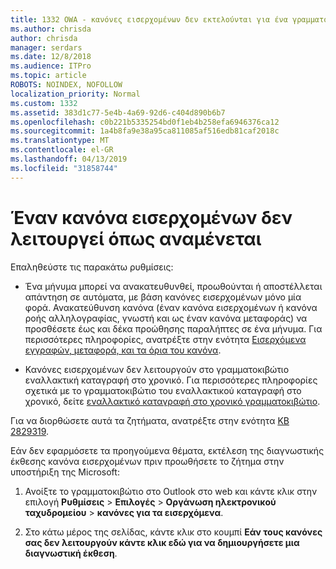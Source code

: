 ```yaml
---
title: 1332 OWA - κανόνες εισερχομένων δεν εκτελούνται για ένα γραμματοκιβώτιο
ms.author: chrisda
author: chrisda
manager: serdars
ms.date: 12/8/2018
ms.audience: ITPro
ms.topic: article
ROBOTS: NOINDEX, NOFOLLOW
localization_priority: Normal
ms.custom: 1332
ms.assetid: 383d1c77-5e4b-4a69-92d6-c404d890b6b7
ms.openlocfilehash: c0b221b5335254bd0f1eb4b258efa6946376ca12
ms.sourcegitcommit: 1a4b8fa9e38a95ca811085af516edb81caf2018c
ms.translationtype: MT
ms.contentlocale: el-GR
ms.lasthandoff: 04/13/2019
ms.locfileid: "31858744"
---
```

# <a name="an-inbox-rule-doesnt-work-as-expected"></a>Έναν κανόνα εισερχομένων δεν λειτουργεί όπως αναμένεται

Επαληθεύστε τις παρακάτω ρυθμίσεις:

- Ένα μήνυμα μπορεί να ανακατευθυνθεί, προωθούνται ή αποστέλλεται απάντηση σε αυτόματα, με βάση κανόνες εισερχομένων μόνο μία φορά. Ανακατεύθυνση κανόνα (έναν κανόνα εισερχομένων ή κανόνα ροής αλληλογραφίας, γνωστή και ως έναν κανόνα μεταφοράς) να προσθέσετε έως και δέκα προώθησης παραλήπτες σε ένα μήνυμα. Για περισσότερες πληροφορίες, ανατρέξτε στην ενότητα [Εισερχόμενα εγγραφών, μεταφορά, και τα όρια του κανόνα](https://docs.microsoft.com/office365/servicedescriptions/exchange-online-service-description/exchange-online-limits).

- Κανόνες εισερχομένων δεν λειτουργούν στο γραμματοκιβώτιο εναλλακτική καταγραφή στο χρονικό. Για περισσότερες πληροφορίες σχετικά με το γραμματοκιβώτιο του εναλλακτικού καταγραφή στο χρονικό, δείτε [εναλλακτικό καταγραφή στο χρονικό γραμματοκιβώτιο](https://docs.microsoft.com/Exchange/security-and-compliance/journaling/journaling#alternate-journaling-mailbox).

Για να διορθώσετε αυτά τα ζητήματα, ανατρέξτε στην ενότητα [KB 2829319](https://support.microsoft.com/kb/2829319).

Εάν δεν εφαρμόσετε τα προηγούμενα θέματα, εκτέλεση της διαγνωστικής έκθεσης κανόνα εισερχομένων πριν προωθήσετε το ζήτημα στην υποστήριξη της Microsoft:

1. Ανοίξτε το γραμματοκιβώτιο στο Outlook στο web και κάντε κλικ στην επιλογή **Ρυθμίσεις** \> **Επιλογές** \> **Οργάνωση ηλεκτρονικού ταχυδρομείου** \> **κανόνες για τα εισερχόμενα**.

2. Στο κάτω μέρος της σελίδας, κάντε κλικ στο κουμπί **Εάν τους κανόνες σας δεν λειτουργούν κάντε κλικ εδώ για να δημιουργήσετε μια διαγνωστική έκθεση**.
